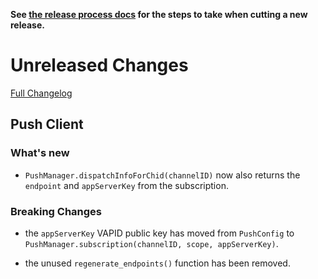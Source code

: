 **See [the release process docs](docs/howtos/cut-a-new-release.md) for the steps to take when cutting a new release.**

# Unreleased Changes

[Full Changelog](https://github.com/mozilla/application-services/compare/v0.42.3...master)

## Push Client

### What's new

- `PushManager.dispatchInfoForChid(channelID)` now also returns the
  `endpoint` and `appServerKey` from the subscription.

### Breaking Changes

- the `appServerKey` VAPID public key has moved from `PushConfig` to
  `PushManager.subscription(channelID, scope, appServerKey)`.

- the unused `regenerate_endpoints()` function has been removed.


